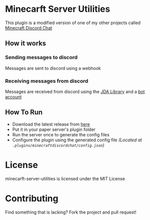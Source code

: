 # Minecarft Server Utilities
This plugin is a modified version of one of my other projects called [Minecraft Discord Chat](https://github.com/amitojsingh366/minecraft-discord-chat)

## How it works
### Sending messages to discord
Messages are sent to discord using a webhook
### Receiving messages from discord
Messages are received from discord using the [JDA Library](https://github.com/DV8FromTheWorld/JDA) and a [bot account](https://discord.dev)

## How To Run
- Download the latest release from [here](https://github.com/amitojsingh366/minecraft-server-utilities/releases)
- Put it in your paper server's plugin folder
- Run the server once to generate the config files
- Configure the plugin using the generated config file *(Located at `.plugins/minecraftdiscordchat/config.json`)*

# License
minecarft-server-utilities is licensed under the MIT License

# Contributing
Find something that is lacking? Fork the project and pull request!
